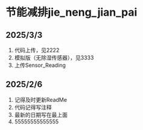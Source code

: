 # 节能减排jie_neng_jian_pai

## 2025/3/3
1. 代码上传，见2222
2. 模拟版（无除湿传感器），见3333
3. 上传Sensor_Reading
## 2025/2/6
1. 记得及时更新ReadMe
2. 代码记得写注释
3. 最新的日期写在最上面
4. 55555555555555
